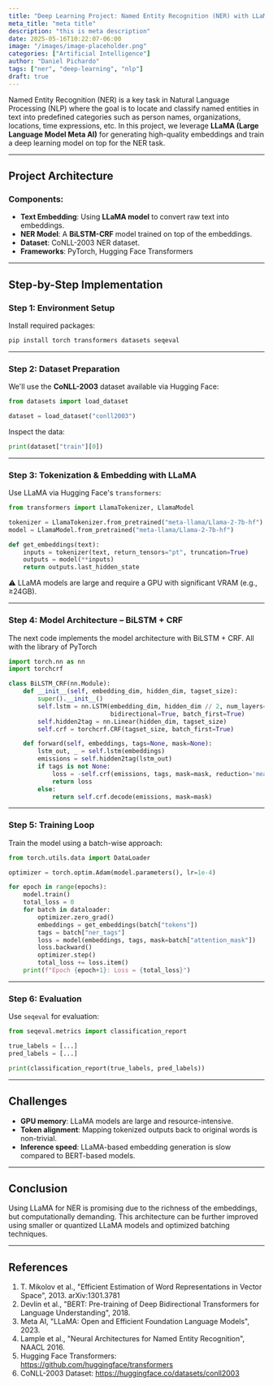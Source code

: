 ```yaml
---
title: "Deep Learning Project: Named Entity Recognition (NER) with LLaMA Embeddings"
meta_title: "meta title"
description: "this is meta description"
date: 2025-05-16T10:22:07-06:00
image: "/images/image-placeholder.png"
categories: ["Artificial Intelligence"]
author: "Daniel Pichardo"
tags: ["ner", "deep-learning", "nlp"]
draft: true
---
```


Named Entity Recognition (NER) is a key task in Natural Language Processing (NLP) where the goal is to locate and classify named entities in text into predefined categories such as person names, organizations, locations, time expressions, etc. In this project, we leverage **LLaMA (Large Language Model Meta AI)** for generating high-quality embeddings and train a deep learning model on top for the NER task.

---

## Project Architecture

### Components:
- **Text Embedding**: Using **LLaMA model** to convert raw text into embeddings.
- **NER Model**: A **BiLSTM-CRF** model trained on top of the embeddings.
- **Dataset**: CoNLL-2003 NER dataset.
- **Frameworks**: PyTorch, Hugging Face Transformers

---

## Step-by-Step Implementation

### Step 1: Environment Setup

Install required packages:

```bash
pip install torch transformers datasets seqeval
```

---

### Step 2: Dataset Preparation

We'll use the **CoNLL-2003** dataset available via Hugging Face:

```python
from datasets import load_dataset

dataset = load_dataset("conll2003")
```

Inspect the data:

```python
print(dataset["train"][0])
```

---

### Step 3: Tokenization & Embedding with LLaMA

Use LLaMA via Hugging Face's `transformers`:

```python
from transformers import LlamaTokenizer, LlamaModel

tokenizer = LlamaTokenizer.from_pretrained("meta-llama/Llama-2-7b-hf")
model = LlamaModel.from_pretrained("meta-llama/Llama-2-7b-hf")

def get_embeddings(text):
    inputs = tokenizer(text, return_tensors="pt", truncation=True)
    outputs = model(**inputs)
    return outputs.last_hidden_state
```

⚠️ LLaMA models are large and require a GPU with significant VRAM (e.g., ≥24GB).

---

### Step 4: Model Architecture – BiLSTM + CRF

The next code implements the model architecture with BiLSTM + CRF. All with the library of PyTorch
 
```python
import torch.nn as nn
import torchcrf

class BiLSTM_CRF(nn.Module):
    def __init__(self, embedding_dim, hidden_dim, tagset_size):
        super().__init__()
        self.lstm = nn.LSTM(embedding_dim, hidden_dim // 2, num_layers=1,
                            bidirectional=True, batch_first=True)
        self.hidden2tag = nn.Linear(hidden_dim, tagset_size)
        self.crf = torchcrf.CRF(tagset_size, batch_first=True)

    def forward(self, embeddings, tags=None, mask=None):
        lstm_out, _ = self.lstm(embeddings)
        emissions = self.hidden2tag(lstm_out)
        if tags is not None:
            loss = -self.crf(emissions, tags, mask=mask, reduction='mean')
            return loss
        else:
            return self.crf.decode(emissions, mask=mask)
```

---

### Step 5: Training Loop

Train the model using a batch-wise approach:

```python
from torch.utils.data import DataLoader

optimizer = torch.optim.Adam(model.parameters(), lr=1e-4)

for epoch in range(epochs):
    model.train()
    total_loss = 0
    for batch in dataloader:
        optimizer.zero_grad()
        embeddings = get_embeddings(batch["tokens"])
        tags = batch["ner_tags"]
        loss = model(embeddings, tags, mask=batch["attention_mask"])
        loss.backward()
        optimizer.step()
        total_loss += loss.item()
    print(f"Epoch {epoch+1}: Loss = {total_loss}")
```

---

### Step 6: Evaluation

Use `seqeval` for evaluation:

```python
from seqeval.metrics import classification_report

true_labels = [...]
pred_labels = [...]

print(classification_report(true_labels, pred_labels))
```

---

## Challenges

- **GPU memory**: LLaMA models are large and resource-intensive.
- **Token alignment**: Mapping tokenized outputs back to original words is non-trivial.
- **Inference speed**: LLaMA-based embedding generation is slow compared to BERT-based models.

---

## Conclusion

Using LLaMA for NER is promising due to the richness of the embeddings, but computationally demanding. This architecture can be further improved using smaller or quantized LLaMA models and optimized batching techniques.

---

## References

1. T. Mikolov et al., "Efficient Estimation of Word Representations in Vector Space", 2013. arXiv:1301.3781  
2. Devlin et al., "BERT: Pre-training of Deep Bidirectional Transformers for Language Understanding", 2018.  
3. Meta AI, "LLaMA: Open and Efficient Foundation Language Models", 2023.  
4. Lample et al., "Neural Architectures for Named Entity Recognition", NAACL 2016.  
5. Hugging Face Transformers: https://github.com/huggingface/transformers  
6. CoNLL-2003 Dataset: https://huggingface.co/datasets/conll2003
